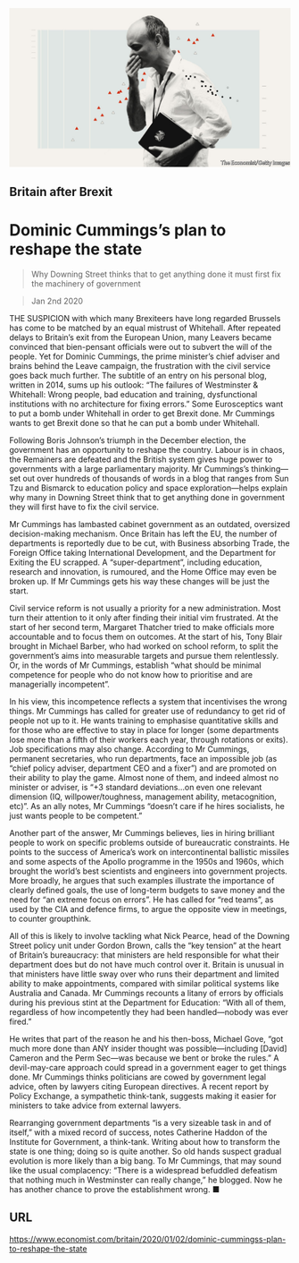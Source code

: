 ![](./images/20200104_BRD001.jpg)

## Britain after Brexit

# Dominic Cummings’s plan to reshape the state

> Why Downing Street thinks that to get anything done it must first fix the machinery of government

> Jan 2nd 2020

THE SUSPICION with which many Brexiteers have long regarded Brussels has come to be matched by an equal mistrust of Whitehall. After repeated delays to Britain’s exit from the European Union, many Leavers became convinced that bien-pensant officials were out to subvert the will of the people. Yet for Dominic Cummings, the prime minister’s chief adviser and brains behind the Leave campaign, the frustration with the civil service goes back much further. The subtitle of an entry on his personal blog, written in 2014, sums up his outlook: “The failures of Westminster & Whitehall: Wrong people, bad education and training, dysfunctional institutions with no architecture for fixing errors.” Some Eurosceptics want to put a bomb under Whitehall in order to get Brexit done. Mr Cummings wants to get Brexit done so that he can put a bomb under Whitehall.

Following Boris Johnson’s triumph in the December election, the government has an opportunity to reshape the country. Labour is in chaos, the Remainers are defeated and the British system gives huge power to governments with a large parliamentary majority. Mr Cummings’s thinking—set out over hundreds of thousands of words in a blog that ranges from Sun Tzu and Bismarck to education policy and space exploration—helps explain why many in Downing Street think that to get anything done in government they will first have to fix the civil service.

Mr Cummings has lambasted cabinet government as an outdated, oversized decision-making mechanism. Once Britain has left the EU, the number of departments is reportedly due to be cut, with Business absorbing Trade, the Foreign Office taking International Development, and the Department for Exiting the EU scrapped. A “super-department”, including education, research and innovation, is rumoured, and the Home Office may even be broken up. If Mr Cummings gets his way these changes will be just the start.

Civil service reform is not usually a priority for a new administration. Most turn their attention to it only after finding their initial vim frustrated. At the start of her second term, Margaret Thatcher tried to make officials more accountable and to focus them on outcomes. At the start of his, Tony Blair brought in Michael Barber, who had worked on school reform, to split the government’s aims into measurable targets and pursue them relentlessly. Or, in the words of Mr Cummings, establish “what should be minimal competence for people who do not know how to prioritise and are managerially incompetent”.

In his view, this incompetence reflects a system that incentivises the wrong things. Mr Cummings has called for greater use of redundancy to get rid of people not up to it. He wants training to emphasise quantitative skills and for those who are effective to stay in place for longer (some departments lose more than a fifth of their workers each year, through rotations or exits). Job specifications may also change. According to Mr Cummings, permanent secretaries, who run departments, face an impossible job (as “chief policy adviser, department CEO and a fixer”) and are promoted on their ability to play the game. Almost none of them, and indeed almost no minister or adviser, is “+3 standard deviations…on even one relevant dimension (IQ, willpower/toughness, management ability, metacognition, etc)”. As an ally notes, Mr Cummings “doesn’t care if he hires socialists, he just wants people to be competent.”

Another part of the answer, Mr Cummings believes, lies in hiring brilliant people to work on specific problems outside of bureaucratic constraints. He points to the success of America’s work on intercontinental ballistic missiles and some aspects of the Apollo programme in the 1950s and 1960s, which brought the world’s best scientists and engineers into government projects. More broadly, he argues that such examples illustrate the importance of clearly defined goals, the use of long-term budgets to save money and the need for “an extreme focus on errors”. He has called for “red teams”, as used by the CIA and defence firms, to argue the opposite view in meetings, to counter groupthink.

All of this is likely to involve tackling what Nick Pearce, head of the Downing Street policy unit under Gordon Brown, calls the “key tension” at the heart of Britain’s bureaucracy: that ministers are held responsible for what their department does but do not have much control over it. Britain is unusual in that ministers have little sway over who runs their department and limited ability to make appointments, compared with similar political systems like Australia and Canada. Mr Cummings recounts a litany of errors by officials during his previous stint at the Department for Education: “With all of them, regardless of how incompetently they had been handled—nobody was ever fired.”

He writes that part of the reason he and his then-boss, Michael Gove, “got much more done than ANY insider thought was possible—including [David] Cameron and the Perm Sec—was because we bent or broke the rules.” A devil-may-care approach could spread in a government eager to get things done. Mr Cummings thinks politicians are cowed by government legal advice, often by lawyers citing European directives. A recent report by Policy Exchange, a sympathetic think-tank, suggests making it easier for ministers to take advice from external lawyers.

Rearranging government departments “is a very sizeable task in and of itself,” with a mixed record of success, notes Catherine Haddon of the Institute for Government, a think-tank. Writing about how to transform the state is one thing; doing so is quite another. So old hands suspect gradual evolution is more likely than a big bang. To Mr Cummings, that may sound like the usual complacency: “There is a widespread befuddled defeatism that nothing much in Westminster can really change,” he blogged. Now he has another chance to prove the establishment wrong. ■

## URL

https://www.economist.com/britain/2020/01/02/dominic-cummingss-plan-to-reshape-the-state
